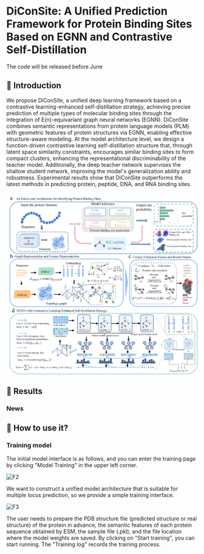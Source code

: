 # DiConSite: A Unified Prediction Framework for Protein Binding Sites Based on EGNN and Contrastive Self-Distillation
The code will be released before June
## 🚀 Introduction

We propose DiConSite, a unified deep learning framework based on a contrastive learning-enhanced self-distillation strategy, achieving precise prediction of multiple types of molecular binding sites through the integration of E(n)-equivariant graph neural networks (EGNN). DiConSite combines semantic representations from protein language models (PLM) with geometric features of protein structures via EGNN, enabling effective structure-aware modeling. At the model architecture level, we design a function-driven contrastive learning self-distillation structure that, through latent space similarity constraints, encourages similar binding sites to form compact clusters, enhancing the representational discriminability of the teacher model. Additionally, the deep teacher network supervises the shallow student network, improving the model's generalization ability and robustness. Experimental results show that DiConSite outperforms the latest methods in predicting protein, peptide, DNA, and RNA binding sites. 

<img src="figs/F1.png" alt='logo'>

## 📑 Results

### News

## 🚀 How to use it?

### Training model

The initial model interface is as follows, and you can enter the training page by clicking "Model Training" in the upper left corner.

<img scr="figs/F2.png" alt='F2'>

We want to construct a unified model architecture that is suitable for multiple locus prediction, so we provide a simple training interface. 

<img scr="figs/F3.png" alt='F3'>

The user needs to prepare the PDB structure file (predicted structure or real structure) of the protein in advance, the semantic features of each protein sequence obtained by ESM, the sample file (.pkl), and the file location where the model weights are saved. By clicking on "Start training", you can start running. The "Training log" records the training process.





